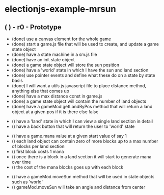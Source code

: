 # electionjs-example-mrsun

## (  ) - r0 - Prototype
* (done) use a canvas element for the whole game
* (done) start a game.js file that will be used to create, and update a game state object
* (done) have a state machine in a sm.js file
* (done) have an init state object
* (done) a game state object will store the sun position
* (done) have a 'world' state in which I have the sun and land section
* (done) use pointer events and define what these do on a state by state basis
* (done) I will want a utils.js javascript file to place distance method, anything else that comes up
* (done) have a max distance const in game.js
* (done) a game state object will contain the number of land objects
* (done) have a gameMod.getLandByPos method that will return a land object at a given pos if it is there else false
<!-- land state -->

* () have a 'land' state in which I can view a single land section in detail
* () have a back button that will return the user to 'world' state

<!-- blocks and mana -->
* () have a game.mana value at a given start value of say 1
* () each land object can contain zero of more blocks up to a max number of blocks per land section
* () first block costs 1 mana
* () once there is a block in a land section it will start to generate mana over time
* () the cost of the mana blocks goes up with each block

<!-- move sun method -->
* () have a gameMod.moveSun method that will be used in state objects such as 'world'
* () gameMod.moveSun will take an angle and distance from center
